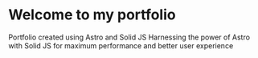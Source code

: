 # Welcome to my portfolio
Portfolio created using Astro and Solid JS
Harnessing the power of Astro with Solid JS for maximum performance and better user experience
